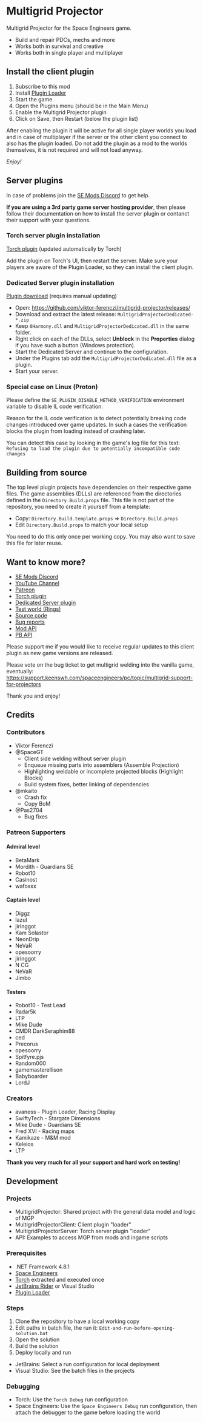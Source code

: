 # Multigrid Projector

Multigrid Projector for the Space Engineers game.

- Build and repair PDCs, mechs and more
- Works both in survival and creative
- Works both in single player and multiplayer

## Install the client plugin

1. Subscribe to this mod
2. Install [Plugin Loader](https://github.com/sepluginloader/SpaceEngineersLauncher)
3. Start the game
4. Open the Plugins menu (should be in the Main Menu)
5. Enable the Multigrid Projector plugin
6. Click on Save, then Restart (below the plugin list)

After enabling the plugin it will be active for all single player worlds you load and in case of multiplayer if the server or the other client you connect to also has the plugin loaded. Do not add the plugin as a mod to the worlds themselves, it is not required and will not load anyway.

*Enjoy!*

## Server plugins

In case of problems join the [SE Mods Discord](https://discord.gg/PYPFPGf3Ca) to get help.

**If you are using a 3rd party game server hosting provider**, then please follow their documentation on how to install the server plugin or contanct their support with your questions.

### Torch server plugin installation

[Torch plugin](https://torchapi.com/plugins/view/?guid=d9359ba0-9a69-41c3-971d-eb5170adb97e) (updated automatically by Torch)

Add the plugin on Torch's UI, then restart the server. Make sure your players are aware of the Plugin Loader, so they can install the client plugin.

### Dedicated Server plugin installation

[Plugin download](https://github.com/viktor-ferenczi/multigrid-projector/releases/) (requires manual updating)

- Open: https://github.com/viktor-ferenczi/multigrid-projector/releases/
- Download and extract the latest release: `MultigridProjectorDedicated-*.zip` 
- Keep `0Harmony.dll` and `MultigridProjectorDedicated.dll` in the same folder.
- Right click on each of the DLLs, select **Unblock** in the **Properties** dialog if you have such a button (Windows protection). 
- Start the Dedicated Server and continue to the configuration.
- Under the Plugins tab add the `MultigridProjectorDedicated.dll` file as a plugin.
- Start your server.

### Special case on Linux (Proton)

Please define the `SE_PLUGIN_DISABLE_METHOD_VERIFICATION` environment variable
to disable IL code verification.

Reason for the IL code verification is to detect potentially breaking code changes 
introduced over game updates. In such a cases the verification blocks the plugin
from loading instead of crashing later.

You can detect this case by looking in the game's log file for this text: 
`Refusing to load the plugin due to potentially incompatible code changes`

## Building from source

The top level plugin projects have dependencies on their respective game files.
The game assemblies (DLLs) are referenced from the directories defined in the
`Directory.Build.props` file. This file is not part of the repository, 
you need to create it yourself from a template:

- Copy: `Directory.Build.template.props` => `Directory.Build.props`
- Edit `Directory.Build.props` to match your local setup

You need to do this only once per working copy. 
You may also want to save this file for later reuse.

## Want to know more?
- [SE Mods Discord](https://discord.gg/PYPFPGf3Ca)
- [YouTube Channel](https://www.youtube.com/channel/UCc5ar3cW9qoOgdBb1FM_rxQ)
- [Patreon](https://www.patreon.com/semods)
- [Torch plugin](https://torchapi.com/plugins/view/?guid=d9359ba0-9a69-41c3-971d-eb5170adb97e)
- [Dedicated Server plugin](https://github.com/viktor-ferenczi/multigrid-projector/releases)
- [Test world (Rings)](https://steamcommunity.com/sharedfiles/filedetails/?id=2420963329)
- [Source code](https://github.com/viktor-ferenczi/multigrid-projector)
- [Bug reports](https://discord.gg/x3Z8Ug5YkQ)
- [Mod API](https://github.com/viktor-ferenczi/multigrid-projector/tree/main/ModApiTest)
- [PB API](https://github.com/viktor-ferenczi/multigrid-projector/tree/main/IngameApiTest)

Please support me if you would like to receive regular updates to this client plugin as new game versions are released.

Please vote on the bug ticket to get multigrid welding into the vanilla game, eventually:
https://support.keenswh.com/spaceengineers/pc/topic/multigrid-support-for-projectors

Thank you and enjoy!

## Credits

### Contributors
- Viktor Ferenczi
- @SpaceGT
  * Client side welding without server plugin
  * Enqueue missing parts into assemblers (Assemble Projection)
  * Highlighting weldable or incomplete projected blocks (Highlight Blocks)
  * Build system fixes, better linking of dependencies
- @mkaito
  * Crash fix
  * Copy BoM 
- @Pas2704
  * Bug fixes

### Patreon Supporters

#### Admiral level
- BetaMark
- Mordith - Guardians SE
- Robot10
- Casinost
- wafoxxx

#### Captain level
- Diggz
- lazul
- jiringgot
- Kam Solastor
- NeonDrip
- NeVaR
- opesoorry
- jiringgot
- N CG
- NeVaR
- Jimbo

#### Testers
- Robot10 - Test Lead
- Radar5k
- LTP
- Mike Dude
- CMDR DarkSeraphim88
- ced
- Precorus
- opesoorry
- Spitfyre.pjs
- Random000
- gamemasterellison
- Babyboarder
- LordJ

### Creators
- avaness - Plugin Loader, Racing Display
- SwiftyTech - Stargate Dimensions
- Mike Dude - Guardians SE
- Fred XVI - Racing maps
- Kamikaze - M&M mod
- Keleios
- LTP

**Thank you very much for all your support and hard work on testing!**

## Development

### Projects

- MultigridProjector: Shared project with the general data model and logic of MGP
- MultigridProjectorClient: Client plugin "loader"
- MultigridProjectorServer: Torch server plugin "loader"
- API: Examples to access MGP from mods and ingame scripts

### Prerequisites

- .NET Framework 4.8.1
- [Space Engineers](https://spaceengineersgame.com)
- [Torch](https://torchapi.com) extracted and executed once
- [JetBrains Rider](https://jetbrains.com) or Visual Studio
- [Plugin Loader](https://github.com/sepluginloader/SpaceEngineersLauncher)

### Steps

1. Clone the repository to have a local working copy
2. Edit paths in batch file, the run it: `Edit-and-run-before-opening-solution.bat`
3. Open the solution
4. Build the solution
5. Deploy locally and run
  - JetBrains: Select a run configuration for local deployment
  - Visual Studio: See the batch files in the projects

### Debugging

- Torch: Use the `Torch Debug` run configuration
- Space Engineers: Use the `Space Engineers Debug` run configuration, then attach the debugger to the game before loading the world